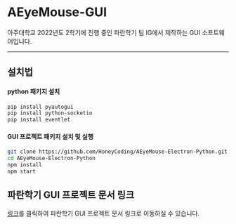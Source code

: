 # AEyeMouse-GUI



아주대학교 2022년도 2학기에 진행 중인 파란학기 팀 IG에서 제작하는 GUI 소프트웨어입니다.

---

## 설치법

#### python 패키지 설치

```bash
pip install pyautogui
pip install python-socketio
pip install eventlet
```

#### GUI 프로젝트 패키지 설치 및 실행

```bash
git clone https://github.com/HoneyCoding/AEyeMouse-Electron-Python.git
cd AEyeMouse-Electron-Python
npm install
npm start
```



## 파란학기 GUI 프로젝트 문서 링크

[링크]("https://github.com/HoneyCoding/AEyeMouse-Electron-Python/tree/main/GUI%20Project%20Documents")를 클릭하여 파란학기 GUI 프로젝트 문서 링크로 이동하실 수 있습니다.